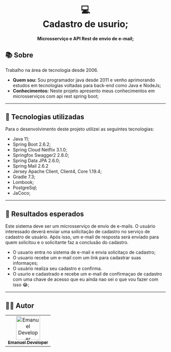<h1 align="center">
  💻<br>Cadastro de usurio;
</h1>

<h4 align="center">
  Microsserviço e API Rest de envio de e-mail;
</h4>

[//]: # (![Resultado final do projeto]&#40;assets/image/preview.png&#41;)


## 📚 Sobre
Trabalho na área de tecnologia desde 2006.

- **Quem sou:** Sou programador java desde 2011 e venho aprimorando estudos em tecnologias voltadas para back-end como Java e NodeJs;
- **Conhecimentos:** Neste projeto apresento meus conhecimentos em microsserviços com api rest  spring boot;

---

## 💼 Tecnologias utilizadas
Para o desenvolvimento deste projeto utilizei as seguintes tecnologias:

- Java 11;
- Spring Boot 2.6.2;
- Spring Cloud Netflix 3.1.0;
- Springfox Swagger2 2.8.0;
- Spring Data JPA 2.6.0;
- Spring Mail 2.6.2
- Jersey Apache Client, Client4, Core 1.19.4;
- Gradle 7.3;
- Lombook;
- PostgreSql;
- JaCoco;

---

## 💼 Resultados esperados
Este sistema deve ser um microsserviço de envio de e-mails. 
O usuário interessado deverá enviar uma solicitação de cadastro 
no serviço de cadastro de usuário. Após isso, um e-mail de resposta
será enviado para quem solicitou e o solicitante faz a conclusão do cadastro. 

- O usuario entra no sistema de e-mail e envia solicitaço de cadastro;
- O usuario recebe um e-mail com um link para cadastrar suas informaçes;
- O usuário realiza seu cadastro e confirma.
- O usurio e cadastrado e recebe um e-mail de confirmaçao de cadastro com uma chave de acesso que eu ainda nao sei o que vou fazer com isso 😂;

---

## 👨‍💻 Autor <br>
<table>
  <tr>
    <td align="center">
      <a href="https://github.com/emanueldeveloper82">
        <img src="https://avatars3.githubusercontent.com/u/31600150?s=460&v=4" width="75px;" alt="Emanuel Developer"/>
        <br/>
        <sub>
          <b>Emanuel Developer</b>
        </sub>
      </a>
    </td>
  </tr>
</table>
